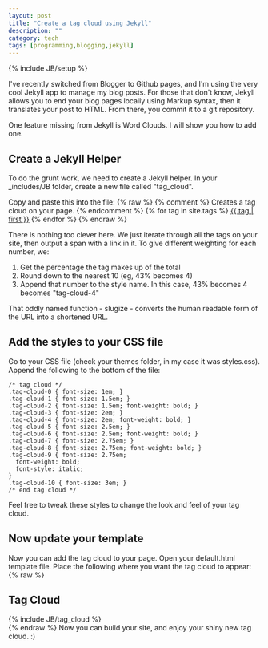 ```yaml
---
layout: post
title: "Create a tag cloud using Jekyll"
description: ""
category: tech
tags: [programming,blogging,jekyll]
---
```

{% include JB/setup %}

I've recently switched from Blogger to Github pages, and I'm using the very cool Jekyll app to manage my blog posts. For those that don't know, Jekyll allows you to end your blog pages locally using Markup syntax, then it translates your post to HTML. From there, you commit it to a git repository.

One feature missing from Jekyll is Word Clouds. I will show you how to add one.

<!--more-->
Create a Jekyll Helper
----------------------

To do the grunt work, we need to create a Jekyll helper. In your \_includes/JB folder, create a new file called "tag_cloud".

Copy and paste this into the file:
{% raw %}
	{% comment %}
		Creates a tag cloud on your page.
	{% endcomment %}
	{% for tag in site.tags %}
	  <span class="tag-cloud-{{ tag | last | size | times: 10 | divided_by: site.tags.size }}">
	  	<a href="{{ BASE_PATH }}{{ site.JB.tags_path }}#{{ tag | first | slugize] }}-ref">{{ tag | first }}</a>
	  </span>
	{% endfor %}
{% endraw %}

There is nothing too clever here. We just iterate through all the tags on your site, then output a span with a link in it. To give different weighting for each number, we:
1. Get the percentage the tag makes up of the total
2. Round down to the nearest 10 (eg, 43% becomes 4)
3. Append that number to the style name. In this case, 43% becomes 4 becomes "tag-cloud-4"

That oddly named function - slugize - converts the human readable form of the URL into a shortened URL.

Add the styles to your CSS file
-------------------------------

Go to your CSS file (check your themes folder, in my case it was styles.css). Append the following to the bottom of the file:

	/* tag cloud */
	.tag-cloud-0 { font-size: 1em; }
	.tag-cloud-1 { font-size: 1.5em; }
	.tag-cloud-2 { font-size: 1.5em; font-weight: bold; }
	.tag-cloud-3 { font-size: 2em; }
	.tag-cloud-4 { font-size: 2em; font-weight: bold; }
	.tag-cloud-5 { font-size: 2.5em; }
	.tag-cloud-6 { font-size: 2.5em; font-weight: bold; }
	.tag-cloud-7 { font-size: 2.75em; }
	.tag-cloud-8 { font-size: 2.75em; font-weight: bold; }
	.tag-cloud-9 { font-size: 2.75em;
	  font-weight: bold;
	  font-style: italic;
	}
	.tag-cloud-10 { font-size: 3em; }
	/* end tag cloud */

Feel free to tweak these styles to change the look and feel of your tag cloud.

Now update your template
------------------------

Now you can add the tag cloud to your page. Open your default.html template file. Place the following where you want the tag cloud to appear:
{% raw %}
	<div>
		<h2 class='title'>Tag Cloud</h2>
		{% include JB/tag_cloud %}
		<div class='clear'></div>
	</div>
{% endraw %}
Now you can build your site, and enjoy your shiny new tag cloud. :)
